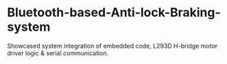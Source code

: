 # Bluetooth-based-Anti-lock-Braking-system
Showcased system integration of embedded code, L293D H-bridge motor driver logic &amp; serial communication.
